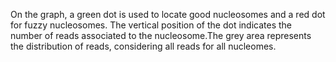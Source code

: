 On the graph, a green dot is used to locate good nucleosomes and 
a red dot for fuzzy nucleosomes. The vertical position of the dot indicates
the number of reads associated to the nucleosome.The grey area represents the
distribution of reads, considering all reads for all nucleomes.